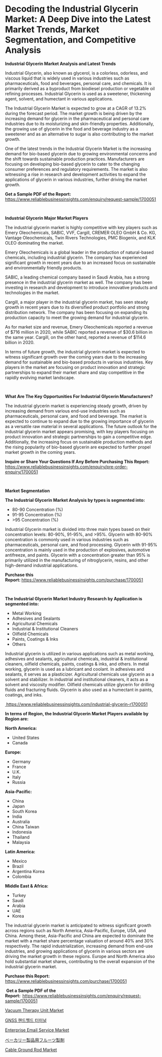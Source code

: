 <p><h1>Decoding the Industrial Glycerin Market: A Deep Dive into the Latest Market Trends, Market Segmentation, and Competitive Analysis</h1></p><p><strong>Industrial Glycerin Market Analysis and Latest Trends</strong></p>
<p><p>Industrial Glycerin, also known as glycerol, is a colorless, odorless, and viscous liquid that is widely used in various industries such as pharmaceuticals, food and beverages, personal care, and chemicals. It is primarily derived as a byproduct from biodiesel production or vegetable oil refining processes. Industrial Glycerin is used as a sweetener, thickening agent, solvent, and humectant in various applications.</p><p>The Industrial Glycerin Market is expected to grow at a CAGR of 13.2% during the forecast period. The market growth is being driven by the increasing demand for glycerin in the pharmaceutical and personal care industries due to its moisturizing and skin-friendly properties. Additionally, the growing use of glycerin in the food and beverage industry as a sweetener and as an alternative to sugar is also contributing to the market growth.</p><p>One of the latest trends in the Industrial Glycerin Market is the increasing demand for bio-based glycerin due to growing environmental concerns and the shift towards sustainable production practices. Manufacturers are focusing on developing bio-based glycerin to cater to the changing consumer preferences and regulatory requirements. The market is also witnessing a rise in research and development activities to expand the applications of glycerin in various industries, further driving the market growth.</p></p>
<p><strong>Get a Sample PDF of the Report:&nbsp;</strong> <a href="https://www.reliablebusinessinsights.com/enquiry/request-sample/1700051">https://www.reliablebusinessinsights.com/enquiry/request-sample/1700051</a></p>
<p>&nbsp;</p>
<p><strong>Industrial Glycerin Major Market Players</strong></p>
<p><p>The industrial glycerin market is highly competitive with key players such as Emery Oleochemicals, SABIC, VVF, Cargill, CREMER OLEO GmbH & Co. KG, Vantage Oleochemicals, Twin Rivers Technologies, PMC Biogenix, and KLK OLEO dominating the market.</p><p>Emery Oleochemicals is a global leader in the production of natural-based chemicals, including industrial glycerin. The company has experienced significant growth in recent years due to an increased focus on sustainable and environmentally friendly products.</p><p>SABIC, a leading chemical company based in Saudi Arabia, has a strong presence in the industrial glycerin market as well. The company has been investing in research and development to introduce innovative products and technologies in the market.</p><p>Cargill, a major player in the industrial glycerin market, has seen steady growth in recent years due to its diversified product portfolio and strong distribution network. The company has been focusing on expanding its production capacity to meet the growing demand for industrial glycerin.</p><p>As for market size and revenue, Emery Oleochemicals reported a revenue of $716 million in 2020, while SABIC reported a revenue of $30.6 billion in the same year. Cargill, on the other hand, reported a revenue of $114.6 billion in 2020.</p><p>In terms of future growth, the industrial glycerin market is expected to witness significant growth over the coming years due to the increasing demand for sustainable and bio-based products in various industries. Key players in the market are focusing on product innovation and strategic partnerships to expand their market share and stay competitive in the rapidly evolving market landscape.</p></p>
<p>&nbsp;</p>
<p><strong>What Are The Key Opportunities For Industrial Glycerin Manufacturers?</strong></p>
<p><p>The industrial glycerin market is experiencing steady growth, driven by increasing demand from various end-use industries such as pharmaceuticals, personal care, and food and beverage. The market is expected to continue to expand due to the growing importance of glycerin as a versatile raw material in several applications. The future outlook for the industrial glycerin market appears promising, with key players focusing on product innovation and strategic partnerships to gain a competitive edge. Additionally, the increasing focus on sustainable production methods and the rising popularity of bio-based glycerin are expected to further propel market growth in the coming years.</p></p>
<p><strong>Inquire or Share Your Questions If Any Before Purchasing This Report:</strong> <a href="https://www.reliablebusinessinsights.com/enquiry/pre-order-enquiry/1700051">https://www.reliablebusinessinsights.com/enquiry/pre-order-enquiry/1700051</a></p>
<p>&nbsp;</p>
<p><strong>Market Segmentation</strong></p>
<p><strong>The Industrial Glycerin Market Analysis by types is segmented into:</strong></p>
<p><ul><li>80-90 Concentration (%)</li><li>91-95 Concentration (%)</li><li>>95 Concentration (%)</li></ul></p>
<p><p>Industrial Glycerin market is divided into three main types based on their concentration levels: 80-90%, 91-95%, and >95%. Glycerin with 80-90% concentration is commonly used in various industries such as pharmaceuticals, personal care, and food processing. Glycerin with 91-95% concentration is mainly used in the production of explosives, automotive antifreeze, and paints. Glycerin with a concentration greater than 95% is primarily utilized in the manufacturing of nitroglycerin, resins, and other high-demand industrial applications.</p></p>
<p><strong>Purchase this Report:&nbsp;</strong><a href="https://www.reliablebusinessinsights.com/purchase/1700051">https://www.reliablebusinessinsights.com/purchase/1700051</a></p>
<p>&nbsp;</p>
<p><strong>The Industrial Glycerin Market Industry Research by Application is segmented into:</strong></p>
<p><ul><li>Metal Working</li><li>Adhesives and Sealants</li><li>Agricultural Chemicals</li><li>Industrial & Institutional Cleaners</li><li>Oilfield Chemicals</li><li>Paints, Coatings & Inks</li><li>Others</li></ul></p>
<p><p>Industrial glycerin is utilized in various applications such as metal working, adhesives and sealants, agricultural chemicals, industrial & institutional cleaners, oilfield chemicals, paints, coatings & inks, and others. In metal working, glycerin is used as a lubricant and coolant. In adhesives and sealants, it serves as a plasticizer. Agricultural chemicals use glycerin as a solvent and stabilizer. In industrial and institutional cleaners, it acts as a solvent and viscosity modifier. Oilfield chemicals utilize glycerin for drilling fluids and fracturing fluids. Glycerin is also used as a humectant in paints, coatings, and inks.</p></p>
<p><a href="https://www.reliablebusinessinsights.com/industrial-glycerin-r1700051">&nbsp;https://www.reliablebusinessinsights.com/industrial-glycerin-r1700051</a></p>
<p><strong>In terms of Region, the Industrial Glycerin Market Players available by Region are:</strong></p>
<p>
    <p> <strong> North America: </strong>
        <ul>
            <li>United States</li>
            <li>Canada</li>
        </ul>
        </p> 
    <p> <strong> Europe: </strong>
        <ul>
            <li>Germany</li>
            <li>France</li>
            <li>U.K.</li>
            <li>Italy</li>
            <li>Russia</li>
        </ul>
        </p> 
    <p> <strong> Asia-Pacific: </strong>
        <ul>
            <li>China</li>
            <li>Japan</li>
            <li>South Korea</li>
            <li>India</li>
            <li>Australia</li>
            <li>China Taiwan</li>
            <li>Indonesia</li>
            <li>Thailand</li>
            <li>Malaysia</li>
        </ul>
        </p> 
    <p> <strong> Latin America: </strong>
        <ul>
            <li>Mexico</li>
            <li>Brazil</li>
            <li>Argentina Korea</li>
            <li>Colombia</li>
        </ul>
        </p> 
    <p> <strong> Middle East & Africa: </strong>
        <ul>
            <li>Turkey</li>
            <li>Saudi</li>
            <li>Arabia</li>
            <li>UAE</li>
            <li>Korea</li>
        </ul>
    </p>
    </p>
<p><p>The industrial glycerin market is anticipated to witness significant growth across regions such as North America, Asia-Pacific, Europe, USA, and China. Among these, Asia-Pacific and China are expected to dominate the market with a market share percentage valuation of around 40% and 30% respectively. The rapid industrialization, increasing demand from end-use industries, and growing applications of glycerin in various sectors are driving the market growth in these regions. Europe and North America also hold substantial market shares, contributing to the overall expansion of the industrial glycerin market.</p></p>
<p><strong>Purchase this Report: </strong><a href="https://www.reliablebusinessinsights.com/purchase/1700051">https://www.reliablebusinessinsights.com/purchase/1700051</a></p>
<p>&nbsp;<strong>Get a Sample PDF of the Report:&nbsp;&nbsp;</strong><a href="https://www.reliablebusinessinsights.com/enquiry/request-sample/1700051">https://www.reliablebusinessinsights.com/enquiry/request-sample/1700051</a></p>
<p><strong></strong></p>
<p><p><a href="https://github.com/JuliaFadel1922/Market-Research-Report-List-1/blob/main/vacuum-therapy-unit-market.md">Vacuum Therapy Unit Market</a></p><p><a href="https://github.com/WilburKihn5676/Market-Research-Report-List-2/blob/main/3517831122696.md">GNSS 핸드헬드 터미널</a></p><p><a href="https://github.com/EveKerluke2023/Market-Research-Report-List-1/blob/main/enterprise-email-service-market.md">Enterprise Email Service Market</a></p><p><a href="https://github.com/CarlieShields/Market-Research-Report-List-1/blob/main/4967289124721.md">ベーカリー製品用フルーツ製剤</a></p><p><a href="https://www.linkedin.com/pulse/cable-ground-rod-market-analysis-sze-forecasted-period-from-oexif">Cable Ground Rod Market</a></p></p>